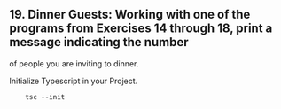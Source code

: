## 19. Dinner Guests: Working with one of the programs from Exercises 14 through 18, print a message indicating the number
of people you are inviting to dinner.

Initialize Typescript in your Project.

        tsc --init


